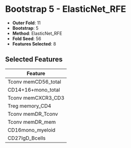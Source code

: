 # Bootstrap 5 - ElasticNet_RFE

- **Outer Fold**: 11
- **Bootstrap**: 5
- **Method**: ElasticNet_RFE
- **Fold Seed**: 56
- **Features Selected**: 8

## Selected Features

| Feature |
|---------|
| Tconv memCD56_total |
| CD14+16+mono_total |
| Tconv memCXCR3_CD3 |
| Treg memory_CD4 |
| Tconv memDR_Tconv |
| Tconv memDR_mem |
| CD16mono_myeloid |
| CD27IgD_Bcells |
